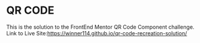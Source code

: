 # QR CODE
This is the solution to the FrontEnd Mentor QR Code Component challenge.
Link to Live Site:https://winner114.github.io/qr-code-recreation-solution/
